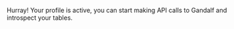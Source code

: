 Hurray! Your profile is active, you can start making API calls to Gandalf and introspect your tables.
